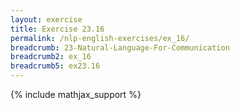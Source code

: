 ```yaml
---
layout: exercise
title: Exercise 23.16
permalink: /nlp-english-exercises/ex_16/
breadcrumb: 23-Natural-Language-For-Communication
breadcrumb2: ex_16
breadcrumb5: ex23.16
---
```


{% include mathjax_support %}

